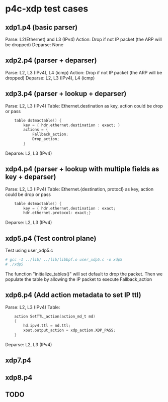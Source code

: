 # p4c-xdp test cases

## xdp1.p4 (basic parser)
Parse:
L2(Ethernet) and L3 (IPv4) 
Action:
Drop if not IP packet (the ARP will be dropped)
Deparse:
None

## xdp2.p4 (parser + deparser)
Parse:
L2, L3 (IPv4), L4 (icmp)
Action:
Drop if not IP packet (the ARP will be dropped)
Deparse:
L2, L3 (IPv4), L4 (icmp)

## xdp3.p4 (parser + lookup + deparser)
Parse:
L2, L3 (IPv4)
Table:
Ethernet.destination as key, action could be drop or pass
```C
    table dstmactable() {
        key = { hdr.ethernet.destination : exact; }
        actions = { 
            Fallback_action;
            Drop_action;
        }
```
Deparse:
L2, L3 (IPv4)

## xdp4.p4 (parser + lookup with multiple fields as key + deparser)
Parse:
L2, L3 (IPv4)
Table:
Ethernet.{destination, protocl} as key, action could be drop or pass 
```C
    table dstmactable() {
        key = { hdr.ethernet.destination : exact;
		hdr.ethernet.protocol: exact;}
```
Deparse:
L2, L3 (IPv4)

## xdp5.p4 (Test control plane)
Test using user\_xdp5.c
```bash
# gcc -I ../lib/ ../lib/libbpf.o user_xdp5.c -o xdp5 
# ./xdp5
```
The function "initialize\_tables()" will set default to drop the packet.
Then we populate the table by allowing the IP packet to execute Fallback\_action

## xdp6.p4 (Add action metadata to set IP ttl)
Parse:
L2, L3 (IPv4)
Table:
```C
    action SetTTL_action(action_md_t md) 
    {   
        hd.ipv4.ttl = md.ttl;
        xout.output_action = xdp_action.XDP_PASS;
    }   
```
Deparse:
L2, L3 (IPv4)

## xdp7.p4
## xdp8.p4


## TODO
